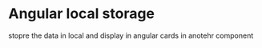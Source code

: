 # Angular local storage
 stopre the data in local and display in angular cards in anotehr component
